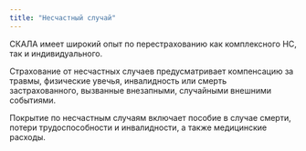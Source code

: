 ```yaml
---
title: "Несчастный случай"
---
```


СКАЛА имеет широкий опыт по перестрахованию как комплексного НС, так и индивидуального. 

Страхование от несчастных случаев предусматривает компенсацию за травмы, физические увечья, инвалидность или смерть застрахованного, вызванные внезапными, случайными внешними событиями. 

Покрытие по несчастным случаям включает пособие в случае смерти, потери трудоспособности и инвалидности, а также медицинские расходы. 


